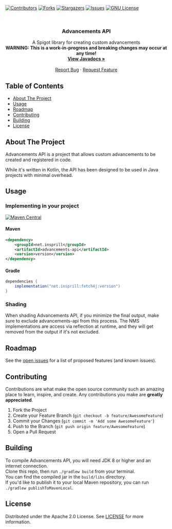 [![Contributors][contributors-shield]][contributors-url]
[![Forks][forks-shield]][forks-url]
[![Stargazers][stars-shield]][stars-url]
[![Issues][issues-shield]][issues-url]
[![GNU License][license-shield]][license-url]




<!-- PROJECT LOGO -->
<br />
<p style="text-align: center;">

  <h3 align="center">Advancements API</h3>

  <p align="center">
    A Spigot library for creating custom advancements
    <br />
    <b>WARNING: This is a work-in-progress and breaking changes may occur at any time!</b>
    <br />
    <a href="https://javadoc.io/doc/net.insprill/advancements-api"><strong>View Javadocs »</strong></a>
    <br />
    <br />
    <a href="https://github.com/Insprill/advancements-api/issues">Report Bug</a>
    ·
    <a href="https://github.com/Insprill/advancements-api/issues">Request Feature</a>
  </p>




<!-- TABLE OF CONTENTS -->

## Table of Contents

* [About The Project](#about-the-project)
* [Usage](#usage)
* [Roadmap](#roadmap)
* [Contributing](#contributing)
* [Building](#building)
* [License](#license)




<!-- ABOUT THE PROJECT -->

## About The Project

Advancements API is a project that allows custom advancements to be created and registered in code.  

While it's written in Kotlin, the API has been designed to be used in Java projects with minimal overhead.




<!-- USAGE EXAMPLES -->

## Usage

### Implementing in your project

[![Maven Central][maven-central-shield]][maven-central-url]
#### Maven

```xml
<dependency>
    <groupId>net.insprill</groupId>
    <artifactId>advancements-api</artifactId>
    <version>version</version>
</dependency>
```

#### Gradle

```groovy
dependencies {
    implementation("net.insprill:fetch4j:version")
}
```

### Shading

When shading Advancements API, if you minimize the final output, make sure to exclude advancements-api from this process.
The NMS implementations are access via reflection at runtime, and they will get removed from the output if it's not excluded.




<!-- ROADMAP -->

## Roadmap

See the [open issues](https://github.com/Insprill/advancements-api/issues) for a list of proposed features (and known issues).




<!-- CONTRIBUTING -->

## Contributing

Contributions are what make the open source community such an amazing place to learn, inspire, and create. Any
contributions you make are **greatly appreciated**.

1. Fork the Project
2. Create your Feature Branch (`git checkout -b feature/AwesomeFeature`)
3. Commit your Changes (`git commit -m 'Add some AwesomeFeature'`)
4. Push to the Branch (`git push origin feature/AwesomeFeature`)
5. Open a Pull Request




<!-- BUILDING -->

## Building

To compile Advancements API, you will need JDK 8 or higher and an internet connection.  
Clone this repo, then run `./gradlew build` from your terminal.  
You can find the compiled jar in the `build/libs` directory.  
If you'd like to publish it to your local Maven repository, you can run `./gradlew publishToMavenLocal`.




<!-- LICENSE -->

## License

Distributed under the Apache 2.0 License. See [LICENSE][license-url] for more information.




<!-- MARKDOWN LINKS & IMAGES -->
<!-- https://www.markdownguide.org/basic-syntax/#reference-style-links -->

[contributors-shield]: https://img.shields.io/github/contributors/Insprill/advancements-api.svg?style=for-the-badge
[contributors-url]: https://github.com/Insprill/advancements-api/graphs/contributors
[forks-shield]: https://img.shields.io/github/forks/Insprill/advancements-api.svg?style=for-the-badge
[forks-url]: https://github.com/Insprill/advancements-api/network/members
[stars-shield]: https://img.shields.io/github/stars/Insprill/advancements-api.svg?style=for-the-badge
[stars-url]: https://github.com/Insprill/advancements-api/stargazers
[issues-shield]: https://img.shields.io/github/issues/Insprill/advancements-api.svg?style=for-the-badge
[issues-url]: https://github.com/Insprill/advancements-api/issues
[license-shield]: https://img.shields.io/github/license/Insprill/advancements-api.svg?style=for-the-badge
[license-url]: https://github.com/Insprill/advancements-api/blob/master/LICENSE
[maven-central-shield]: https://img.shields.io/maven-central/v/net.insprill/advancements-api
[maven-central-url]: https://mvnrepository.com/artifact/net.insprill/advancements-api
